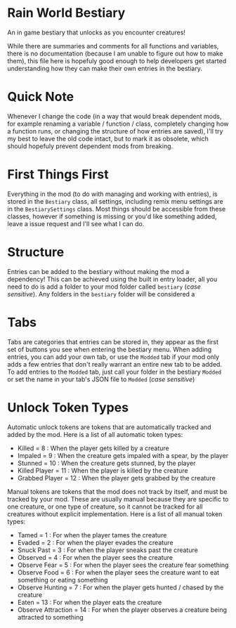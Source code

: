 # Rain World Bestiary
An in game bestiary that unlocks as you encounter creatures!

While there are summaries and comments for all functions and variables, there is no documentation (because I am unable to figure out how to make them), this file here is hopefuly good enough to help developers get started understanding how they can make their own entries in the bestiary.

# Quick Note
Whenever I change the code (in a way that would break dependent mods, for example renaming a variable / function / class, completely changing how a function runs, or changing the structure of how entries are saved), I'll try my best to leave the old code intact, but to mark it as obsolete, which should hopefuly prevent dependent mods from breaking.

# First Things First
Everything in the mod (to do with managing and working with entries), is stored in the `Bestiary` class, all settings, including remix menu settings are in the `BestiarySettings` class. Most things should be accessible from these classes, however if something is missing or you'd like something added, leave a issue request and I'll see what I can do.


# Structure

Entries can be added to the bestiary without making the mod a dependency! This can be achieved using the built in entry loader, all you need to do is add a folder to your mod folder called `bestiary` (*case sensitive*). Any folders in the `bestiary` folder will be considered a 


# Tabs

Tabs are categories that entries can be stored in, they appear as the first set of buttons you see when entering the bestiary menu.
When adding entries, you can add your own tab, or use the `Modded` tab if your mod only adds a few entries that don't really warrant an entire new tab to be added.
To add entries to the `Modded` tab, just call your folder in the bestiary `Modded` or set the name in your tab's JSON file to `Modded` (*case sensitive*)

# Unlock Token Types

Automatic unlock tokens are tokens that are automatically tracked and added by the mod. Here is a list of all automatic token types:
* Killed = 8 : When the player gets killed by a creature
* Impaled = 9 : When the creature gets impaled with a spear, by the player
* Stunned = 10 : When the creature gets stunned, by the player
* Killed Player = 11 : When the player is killed by the creature
* Grabbed Player = 12 : When the player gets grabbed by the creature


Manual tokens are tokens that the mod does not track by itself, and must be tracked by your mod. These are usually manual because they are specific to one creature, or one type of creature, so it cannot be tracked for all creatures without explicit implementation. Here is a list of all manual token types:
* Tamed = 1 : For when the player tames the creature
* Evaded = 2 : For when the player evades the creature
* Snuck Past = 3 : For when the player sneaks past the creature
* Observed = 4 : For when the player sees the creature
* Observe Fear = 5 : For when the player sees the creature fear something
* Observe Food = 6 : For when the player sees the creature want to eat something or eating something
* Observe Hunting = 7 : For when the player gets hunted / chased by the creature
* Eaten = 13 : For when the player eats the creature
* Observe Attraction = 14 : For when the player observes a creature being attracted to something